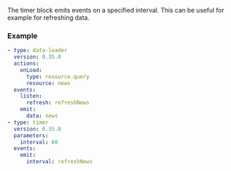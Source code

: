 The timer block emits events on a specified interval. This can be useful for example for refreshing
data.

### Example

```yaml
- type: data-loader
  version: 0.35.0
  actions:
    onLoad:
      type: resource.query
      resource: news
  events:
    listen:
      refresh: refreshNews
    emit:
      data: news
- type: timer
  version: 0.35.0
  parameters:
    interval: 60
  events:
    emit:
      interval: refreshNews
```
